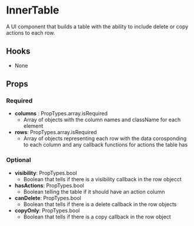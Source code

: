 # InnerTable

A UI component that builds a table with the ability to include delete or copy actions to each row.

## Hooks

-   None

## Props

### Required

-   **columns** : PropTypes.array.isRequired
    -   Array of objects with the column names and className for each element
-   **rows**: PropTypes.array.isRequired
    -   Array of objects representing each row with the data corosponding to each column and any callback functions for actions the table has

### Optional

-   **visibility**: PropTypes.bool
    -   Boolean that tells if there is a visibility callback in the row objecct
-   **hasActions**: PropTypes.bool
    -   Boolean telling the table if it should have an action column
-   **canDelete**: PropTypes.bool
    -   Boolean that tells if there is a delete callback in the row objects
-   **copyOnly**: PropTypes.bool
    -   Boolean that tells if there is a copy callback in the row object
